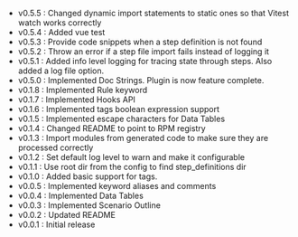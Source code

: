 * v0.5.5 : Changed dynamic import statements to static ones so that Vitest watch works correctly
* v0.5.4 : Added vue test
* v0.5.3 : Provide code snippets when a step definition is not found
* v0.5.2 : Throw an error if a step file import fails instead of logging it
* v0.5.1 : Added info level logging for tracing state through steps.  Also added a log file option.
* v0.5.0 : Implemented Doc Strings.  Plugin is now feature complete.
* v0.1.8 : Implemented Rule keyword
* v0.1.7 : Implemented Hooks API
* v0.1.6 : Implemented tags boolean expression support
* v0.1.5 : Implemented escape characters for Data Tables
* v0.1.4 : Changed README to point to RPM registry
* v0.1.3 : Import modules from generated code to make sure they are processed correctly
* v0.1.2 : Set default log level to warn and make it configurable
* v0.1.1 : Use root dir from the config to find step_definitions dir
* v0.1.0 : Added basic support for tags.
* v0.0.5 : Implemented keyword aliases and comments
* v0.0.4 : Implemented Data Tables
* v0.0.3 : Implemented Scenario Outline
* v0.0.2 : Updated README
* v0.0.1 : Initial release

